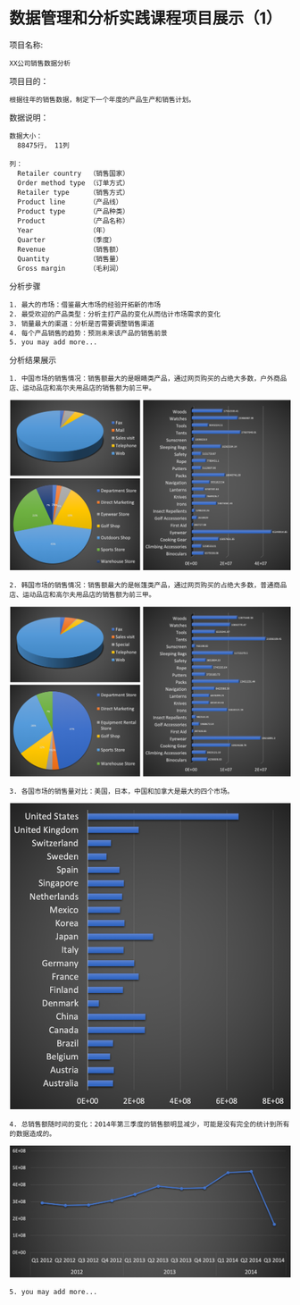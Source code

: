 # 数据管理和分析实践课程项目展示（1）

  项目名称: 
    
    XX公司销售数据分析


  项目目的：
    
    根据往年的销售数据，制定下一个年度的产品生产和销售计划。
    
    
  数据说明：
  
    数据大小：
      88475行， 11列
    
    列：
      Retailer country  （销售国家）
      Order method type （订单方式）
      Retailer type     （销售方式）
      Product line      （产品线）
      Product type      （产品种类）
      Product           （产品名称）      
      Year              （年）
      Quarter           （季度）
      Revenue           （销售额）
      Quantity          （销售量）
      Gross margin      （毛利润）
      
      
  分析步骤
    
    1. 最大的市场：借鉴最大市场的经验开拓新的市场
    2. 最受欢迎的产品类型：分析主打产品的变化从而估计市场需求的变化
    3. 销量最大的渠道：分析是否需要调整销售渠道
    4. 每个产品销售的趋势：预测未来该产品的销售前景
    5. you may add more...
    
    
  分析结果展示
  
    1. 中国市场的销售情况：销售额最大的是眼睛类产品，通过网页购买的占绝大多数，户外商品店、运动品店和高尔夫用品店的销售额为前三甲。
  ![image](https://github.com/mugiwalaluffy/data_class_demo/raw/master/images/analysis_cat_china.png)
    
    2. 韩国市场的销售情况：销售额最大的是帐篷类产品，通过网页购买的占绝大多数，普通商品店、运动品店和高尔夫用品店的销售额为前三甲。
  ![image](https://github.com/mugiwalaluffy/data_class_demo/raw/master/images/analysis_cat_korea.png)
    
    3. 各国市场的销售量对比：美国，日本，中国和加拿大是最大的四个市场。
 ![image](https://github.com/mugiwalaluffy/data_class_demo/raw/master/images/country1.png)
    
    4. 总销售额随时间的变化：2014年第三季度的销售额明显减少，可能是没有完全的统计到所有的数据造成的。
  ![image](https://github.com/mugiwalaluffy/data_class_demo/raw/master/images/trend1.png)
  
    5. you may add more...
    
